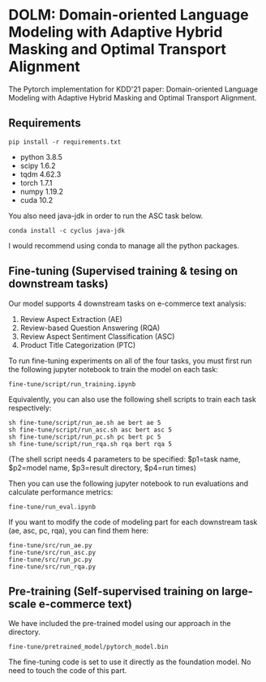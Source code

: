 # DOLM: Domain-oriented Language Modeling with Adaptive Hybrid Masking and Optimal Transport Alignment

The Pytorch implementation for KDD'21 paper: Domain-oriented Language Modeling with Adaptive Hybrid Masking and Optimal Transport Alignment.

## Requirements
```
pip install -r requirements.txt
```
- python 3.8.5
- scipy 1.6.2
- tqdm 4.62.3
- torch 1.7.1
- numpy 1.19.2
- cuda 10.2 

You also need java-jdk in order to run the ASC task below.
```
conda install -c cyclus java-jdk
```
I would recommend using conda to manage all the python packages.

## Fine-tuning (Supervised training & tesing on downstream tasks)
Our model supports 4 downstream tasks on e-commerce text analysis: 
1. Review Aspect Extraction (AE)
2. Review-based Question Answering (RQA)
3. Review Aspect Sentiment Classification (ASC)
4. Product Title Categorization (PTC)


To run fine-tuning experiments on all of the four tasks, you must first run the following jupyter notebook to train the model on each task:
```
fine-tune/script/run_training.ipynb
```

Equivalently, you can also use the following shell scripts to train each task respectively:
```
sh fine-tune/script/run_ae.sh ae bert ae 5
sh fine-tune/script/run_asc.sh asc bert asc 5
sh fine-tune/script/run_pc.sh pc bert pc 5
sh fine-tune/script/run_rqa.sh rqa bert rqa 5
```
(The shell script needs 4 parameters to be specified: $p1=task name, $p2=model name, $p3=result directory, $p4=run times)


Then you can use the following jupyter notebook to run evaluations and calculate performance metrics:
```
fine-tune/run_eval.ipynb
```

If you want to modify the code of modeling part for each downstream task (ae, asc, pc, rqa), you can find them here:
```
fine-tune/src/run_ae.py 
fine-tune/src/run_asc.py 
fine-tune/src/run_pc.py 
fine-tune/src/run_rqa.py 
```

## Pre-training (Self-supervised training on large-scale e-commerce text)
We have included the pre-trained model using our approach in the directory. 
```
fine-tune/pretrained_model/pytorch_model.bin
```
The fine-tuning code is set to use it directly as the foundation model.
No need to touch the code of this part.



